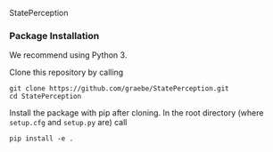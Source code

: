 StatePerception

### Package Installation

We recommend using Python 3.

Clone this repository by calling

```
git clone https://github.com/graebe/StatePerception.git
cd StatePerception
```

Install the package with pip after cloning. In the 
root directory (where `setup.cfg` and `setup.py` are) call

```
pip install -e .
```